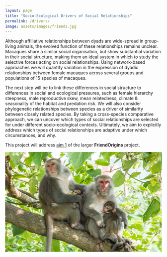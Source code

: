 ```yaml
---
layout: page
title: "Socio-Ecological Drivers of Social Relationships"
permalink: /drivers/
image: assets/images/friends.jpg
---
```


Although affiliative relationships between dyads are wide-spread in group-living animals, the evolved function of these relationships remains unclear. Macaques share a similar social organisation, but show substantial variation in their social structure, making them an ideal system in which to study the selective forces acting on social relationships. Using network-based approaches we will quantify variation in the expression of dyadic relationships between female macaques across several groups and populations of 15 species of macaques. 

The next step will be to link these differences in social structure to differences in social and ecological pressures, such as female hierarchy steepness, male reproductive skew, mean relatedness, climate & seasonality of the habitat and predation risk. We will also consider phylogenetic relationships between species as a driver of similarity between closely related species. By taking a cross-species comparative approach, we can uncover which types of social relationships are selected for under different socio-ecological contexts. Ultimately, we aim to explicitly address which types of social relationships are adaptive under which circumstances, and why.

This project will address <a href="https://www.friendorigins.com/what-is-friendorigins.html">aim 1</a> of the larger <strong>FriendOrigins</strong> project. <div style="text-align: center;"><img class="image" src ="/assets/images/Formosan - Chungphoto cropped.jpg" style="max-width: 100%; max-height: 600px;" /></div>


